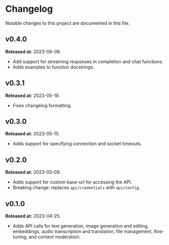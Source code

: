 # Changelog

Notable changes to this project are documented in this file.

## v0.4.0
**Released at:** 2023-06-08.
- Add support for streaming responses in completion and chat functions.
- Adds examples to function docstrings.

## v0.3.1
**Released at:** 2023-05-19.
- Fixes changelog formatting.

## v0.3.0
**Released at:** 2023-05-15.
- Adds support for specifying connection and socket timeouts.

## v0.2.0
**Released at:** 2023-05-09.
- Adds support for custom base-url for accessing the API.
- Breaking change: replaces `api/credentials` with `api/config`.

## v0.1.0 
**Released at:** 2023-04-25.
- Adds API calls for text generation, image generation and editing, embeddings, 
audio transcription and translation, file management, fine-tuning, and content 
moderation.
